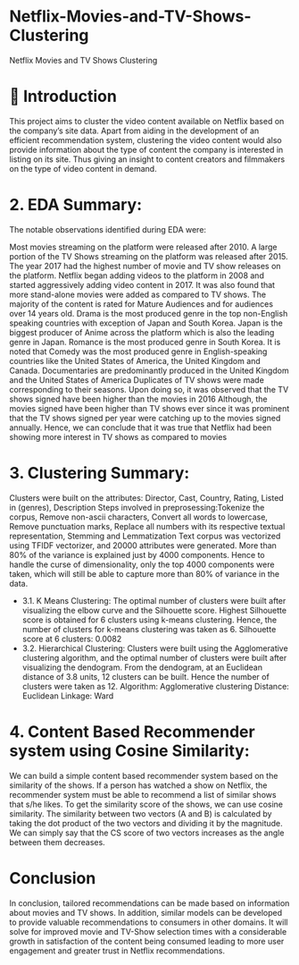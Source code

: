 # Netflix-Movies-and-TV-Shows-Clustering
Netflix Movies and TV Shows Clustering
# 📖 Introduction
This project aims to cluster the video content available on Netflix based on the company’s site data. Apart from aiding in the development of an efficient recommendation system, clustering the video content would also provide information about the type of content the company is interested in listing on its site. Thus giving an insight to content creators and filmmakers on the type of video content in demand.
# 2. EDA Summary:
The notable observations identified during EDA were:

Most movies streaming on the platform were released after 2010. A large portion of the TV Shows streaming on the platform was released after 2015. The year 2017 had the highest number of movie and TV show releases on the platform. Netflix began adding videos to the platform in 2008 and started aggressively adding video content in 2017.
It was also found that more stand-alone movies were added as compared to TV shows. The majority of the content is rated for Mature Audiences and for audiences over 14 years old.
Drama is the most produced genre in the top non-English speaking countries with exception of Japan and South Korea. Japan is the biggest producer of Anime across the platform which is also the leading genre in Japan. Romance is the most produced genre in South Korea.
It is noted that Comedy was the most produced genre in English-speaking countries like the United States of America, the United Kingdom and Canada. Documentaries are predominantly produced in the United Kingdom and the United States of America
Duplicates of TV shows were made corresponding to their seasons. Upon doing so, it was observed that the TV shows signed have been higher than the movies in 2016
Although, the movies signed have been higher than TV shows ever since it was prominent that the TV shows signed per year were catching up to the movies signed annually. Hence, we can conclude that it was true that Netflix had been showing more interest in TV shows as compared to movies
# 3. Clustering Summary:
Clusters were built on the attributes: Director, Cast, Country, Rating, Listed in (genres), Description
Steps involved in preprosessing:Tokenize the corpus, Remove non-ascii characters, Convert all words to lowercase, Remove punctuation marks, Replace all numbers with its respective textual representation, Stemming and Lemmatization
Text corpus was vectorized using TFIDF vectorizer, and 20000 attributes were generated.
More than 80% of the variance is explained just by 4000 components. Hence to handle the curse of dimensionality, only the top 4000 components were taken, which will still be able to capture more than 80% of variance in the data.
* 3.1. K Means Clustering:
The optimal number of clusters were built after visualizing the elbow curve and the Silhouette score.
Highest Silhouette score is obtained for 6 clusters using k-means clustering. Hence, the number of clusters for k-means clustering was taken as 6.
Silhouette score at 6 clusters: 0.0082
* 3.2. Hierarchical Clustering:
Clusters were built using the Agglomerative clustering algorithm, and the optimal number of clusters were built after visualizing the dendogram.
From the dendogram, at an Euclidean distance of 3.8 units, 12 clusters can be built. Hence the number of clusters were taken as 12.
Algorithm: Agglomerative clustering
Distance: Euclidean
Linkage: Ward

# 4. Content Based Recommender system using Cosine Similarity:
We can build a simple content based recommender system based on the similarity of the shows.
If a person has watched a show on Netflix, the recommender system must be able to recommend a list of similar shows that s/he likes. To get the similarity score of the shows, we can use cosine similarity.
The similarity between two vectors (A and B) is calculated by taking the dot product of the two vectors and dividing it by the magnitude. We can simply say that the CS score of two vectors increases as the angle between them decreases.

# Conclusion
In conclusion, tailored recommendations can be made based on information about movies and TV shows. In addition, similar models can be developed to provide valuable recommendations to consumers in other domains. It will solve for improved movie and TV-Show selection times with a considerable growth in satisfaction of the content being consumed leading to more user engagement and greater trust in Netflix recommendations.
